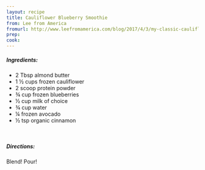 ```yaml
---
layout: recipe
title: Cauliflower Blueberry Smoothie
from: Lee from America
fromurl: http://www.leefromamerica.com/blog/2017/4/3/my-classic-cauliflower-blueberry-smoothie
prep: 
cook: 
---
```


##### Ingredients:

* 2 Tbsp almond butter
* 1 ½ cups frozen cauliflower
* 2 scoop protein powder
* ¾ cup frozen blueberries
* ½ cup milk of choice
* ¾ cup water
* ¼ frozen avocado
* ½ tsp organic cinnamon

<br>

##### Directions:

Blend! Pour!
